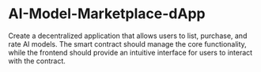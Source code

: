 # AI-Model-Marketplace-dApp
Create a decentralized application that allows users to list, purchase, and rate AI models. The smart contract should manage the core functionality, while the frontend should provide an intuitive interface for users to interact with the contract.

